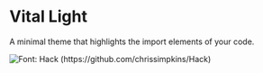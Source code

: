 # Vital Light

A minimal theme that highlights the import elements of your code.

![Font: Hack (https://github.com/chrissimpkins/Hack)](http://g.recordit.co/ocBWuPBMDB.gif)
